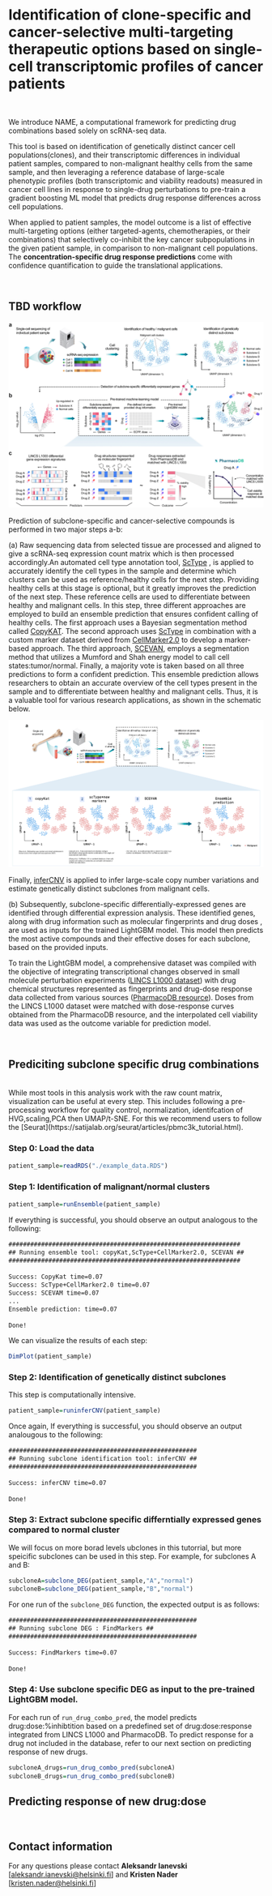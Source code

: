 # Identification of clone-specific and cancer-selective multi-targeting therapeutic options based on single-cell transcriptomic profiles of cancer patients
<br>
  
We introduce NAME, a computational framework for predicting drug combinations based solely on scRNA-seq data.

This tool is based on identification of genetically distinct cancer cell populations(clones), and their transcriptomic differences in individual patient samples, compared to non-malignant healthy cells from the same sample, and then leveraging a reference database of large-scale phenotypic profiles (both transcriptomic and viability readouts) measured in cancer cell lines in response to single-drug perturbations to pre-train a gradient boosting ML model that predicts drug response differences across cell populations.

When applied to patient samples, the model outcome is a list of effective multi-targeting options (either targeted-agents, chemotherapies, or their combinations) that selectively co-inhibit the key cancer subpopulations in the given patient sample, in comparison to non-malignant cell populations. The **concentration-specific drug response predictions** come with confidence quantification to guide the translational applications. 

<br>

## TBD workflow
<p align="center"> 
<img src="https://github.com/kris-nader/TBD/blob/main/workflow.png">
</p>

Prediction of subclone-specific and cancer-selective compounds is performed in two major steps a-b: 

(a) Raw sequencing data from selected tissue are processed and aligned to give a scRNA-seq expression count matrix which is then processed accordingly.An automated cell type annotation tool, [ScType](https://github.com/IanevskiAleksandr/sc-type) , is applied to accurately identify the cell types in the sample and determine which clusters can be used as reference/healthy cells for the next step. Providing healthy cells at this stage is optional, but it greatly improves the prediction of the next step. These reference cells are used to differentiate between healthy and malignant cells. In this step, three different approaches are employed to build an ensemble prediction that ensures confident calling of healthy cells. The first approach uses a Bayesian segmentation method called [CopyKAT](https://github.com/navinlabcode/copykat). The second approach uses [ScType](https://github.com/IanevskiAleksandr/sc-type) in combination with a custom marker dataset derived from [CellMarker2.0](http://117.50.127.228/CellMarker/CellMarker_download.html) to develop a marker-based approach. The third approach, [SCEVAN](https://github.com/AntonioDeFalco/SCEVAN), employs a segmentation method that utilizes a Mumford and Shah energy model to call cell states:tumor/normal. Finally, a majority vote is taken based on all three predictions to form a confident prediction. This ensemble prediction allows researchers to obtain an accurate overview of the cell types present in the sample and to differentiate between healthy and malignant cells. Thus, it is a valuable tool for various research applications, as shown in the schematic below.


<p align="center"> 
<img src="https://github.com/kris-nader/TBD/blob/main/ensemble_pred.png">
</p>

Finally, [inferCNV](https://github.com/broadinstitute/infercnv) is applied to infer large-scale copy number variations and estimate genetically distinct subclones from malignant cells. 

(b) Subsequently, subclone-specific differentially-expressed genes are identified through differential expression analysis. These identified genes, along with drug information such as molecular fingerprints and drug doses , are used as inputs for the trained LightGBM model. This model then predicts the most active compounds and their effective doses for each subclone, based on the provided inputs. 

To train the LightGBM model, a comprehensive dataset was compiled with the objective of integrating transcriptional changes observed in small molecule perturbation experiments ([LINCS L1000 dataset](https://clue.io/about)) with drug chemical structures represented as fingerprints and drug-dose response data collected from various sources ([PharmacoDB resource](http://pharmacodb.ca/)). Doses from the LINCS L1000 dataset were matched with dose-response curves obtained from the PharmacoDB resource, and the interpolated cell viability data was used as the outcome variable for prediction model.

<br>


## Prediciting subclone specific drug combinations
<br>
While most tools in this analysis work with the raw count matrix, visualization can be useful at every step. This includes following a pre-processing workflow for quality control, normalization, identifcation of HVG,scaling,PCA then UMAP/t-SNE. For this we recommend users to follow the [Seurat](https://satijalab.org/seurat/articles/pbmc3k_tutorial.html). 

### Step 0: Load the data
```R
patient_sample=readRDS("./example_data.RDS")
```
### Step 1: Identification of malignant/normal clusters

```R
patient_sample=runEnsemble(patient_sample)
```

If everything is successful, you should observe an output analogous to the following:
```
################################################################
## Running ensemble tool: copyKat,ScType+CellMarker2.0, SCEVAN ##
################################################################

Success: CopyKat time=0.07 
Success: ScType+CellMarker2.0 time=0.07 
Success: SCEVAM time=0.07 
...
Ensemble prediction: time=0.07 

Done!
```
We can visualize the results of each step:
```R
DimPlot(patient_sample)
```

### Step 2: Identification of genetically distinct subclones
This step is computationally intensive. 

```R
patient_sample=runinferCNV(patient_sample)
```

Once again, If everything is successful, you should observe an output analougous to the following: 
```
####################################################
## Running subclone identification tool: inferCNV ##
####################################################

Success: inferCNV time=0.07 

Done!
```

### Step 3: Extract subclone specific differntially expressed genes compared to normal cluster
We will focus on more borad levels ubclones in this tutorrial, but more speicific subclones can be used in this step. For example, for subclones A and B:

```R
subcloneA=subclone_DEG(patient_sample,"A","normal")
subcloneB=subclone_DEG(patient_sample,"B","normal")
```
For one run of the `subclone_DEG` function, the expected output is as follows:
```
####################################################
## Running subclone DEG : FindMarkers ##
####################################################

Success: FindMarkers time=0.07 

Done!
```
### Step 4: Use subclone specific DEG as input to the pre-trained LightGBM model.
For each run of `run_drug_combo_pred`, the model predicts drug:dose:%inhibtition based on a predefined set of drug:dose:response integrated from LINCS L1000 and PharmacoDB. To predict response for a drug not included in the database, refer to our next section on predicting response of new drugs.
```R
subcloneA_drugs=run_drug_combo_pred(subcloneA)
subcloneB_drugs=run_drug_combo_pred(subcloneB)
```

## Predicting response of new drug:dose
<br>


## Contact information
For any questions please contact **Aleksandr Ianevski** [aleksandr.ianevski@helsinki.fi] and  **Kristen Nader** [kristen.nader@helsinki.fi]


